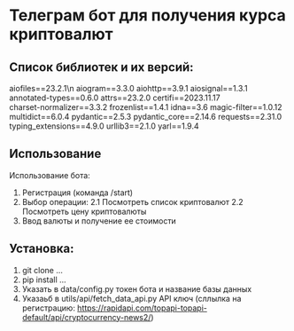 # Телеграм бот для получения курса криптовалют

## Список библиотек и их версий: 
aiofiles==23.2.1\n
aiogram==3.3.0
aiohttp==3.9.1
aiosignal==1.3.1
annotated-types==0.6.0
attrs==23.2.0
certifi==2023.11.17   
charset-normalizer==3.3.2
frozenlist==1.4.1
idna==3.6
magic-filter==1.0.12
multidict==6.0.4
pydantic==2.5.3
pydantic_core==2.14.6
requests==2.31.0
typing_extensions==4.9.0
urllib3==2.1.0
yarl==1.9.4

## Использование 
Использование бота:
1. Регистрация (команда /start)
2. Выбор операции:
    2.1 Посмотреть список криптовалют
    2.2 Посмотреть цену криптовалюты
3. Ввод валюты и получение ее стоимости


## Установка:
1. git clone ...
2. pip install ...
3. Указать в data/config.py токен бота и название базы данных 
4. Указаьб в utils/api/fetch_data_api.py API ключ (сллылка на регистрацию: https://rapidapi.com/topapi-topapi-default/api/cryptocurrency-news2/)

